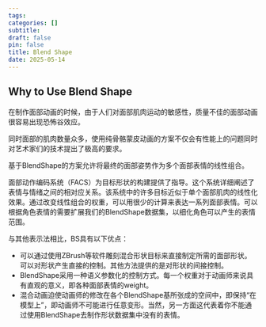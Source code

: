 ```yaml
---
tags:
categories: []
subtitle: 
draft: false
pin: false
title: Blend Shape
date: 2025-05-14
---
```


## Why to Use Blend Shape

在制作面部动画的时候，由于人们对面部肌肉运动的敏感性，质量不佳的面部动画很容易出现恐怖谷效应。

同时面部的肌肉数量众多，使用纯骨骼蒙皮动画的方案不仅会有性能上的问题同时对艺术家们的技术提出了极高的要求。

基于BlendShape的方案允许将最终的面部姿势作为多个面部表情的线性组合。

面部动作编码系统（FACS）为目标形状的构建提供了指导。这个系统详细阐述了表情与情绪之间的相对应关系。该系统中的许多目标近似于单个面部肌肉的线性化效果。通过改变线性组合的权重，可以用很少的计算来表达一系列面部表情。可以根据角色表情的需要扩展我们的BlendShape数据集，以细化角色可以产生的表情范围。

与其他表示法相比，BS具有以下优点：
- 可以通过使用ZBrush等软件雕刻混合形状目标来直接制定所需的面部形状。可以对形状产生直接的控制。其他方法提供的是对形状的间接控制。
- BlendShape采用一种语义参数化的控制方式。每一个权重对于动画师来说具有直观的意义，即各种面部表情的weight。
- 混合动画迫使动画师的修改在各个BlendShape基所张成的空间中，即保持“在模型上”，即动画师不可能进行任意变形。当然，另一方面这代表着你不能通过使用BlendShape去制作形状数据集中没有的表情。
